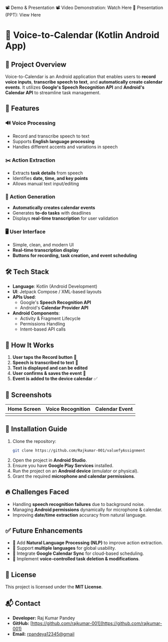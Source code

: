 📽️ Demo & Presentation
📽 Video Demonstration: Watch Here
📑 Presentation (PPT): View Here
# 📅 Voice-to-Calendar (Kotlin Android App)

## 🚀 Project Overview

Voice-to-Calendar is an Android application that enables users to **record voice inputs**, **transcribe speech to text**, and **automatically create calendar events**. It utilizes **Google's Speech Recognition API** and **Android's Calendar API** to streamline task management.

## 🎯 Features

### 🔊 Voice Processing

- Record and transcribe speech to text
- Supports **English language processing**
- Handles different accents and variations in speech

### ✂️ Action Extraction

- Extracts **task details** from speech
- Identifies **date, time, and key points**
- Allows manual text input/editing

### 📆 Action Generation

- **Automatically creates calendar events**
- Generates **to-do tasks** with deadlines
- Displays **real-time transcription** for user validation

### 🖥️ User Interface

- Simple, clean, and modern UI
- **Real-time transcription display**
- **Buttons for recording, task creation, and event scheduling**

## 🛠️ Tech Stack

- **Language**: Kotlin (Android Development)
- **UI**: Jetpack Compose / XML-based layouts
- **APIs Used**:
  - Google's **Speech Recognition API**
  - Android's **Calendar Provider API**
- **Android Components**:
  - Activity & Fragment Lifecycle
  - Permissions Handling
  - Intent-based API calls

## 📜 How It Works

1. **User taps the Record button** 📢
2. **Speech is transcribed to text** 📝
3. **Text is displayed and can be edited**
4. **User confirms & saves the event** 📅
5. **Event is added to the device calendar** ✅

## 📸 Screenshots

| Home Screen | Voice Recognition | Calendar Event |
| ----------- | ----------------- | -------------- |
|             |                   |                |

## 🔧 Installation Guide

1. Clone the repository:
   ```sh
   git clone https://github.com/Rajkumar-001/valuefyAssignment
   ```
2. Open the project in **Android Studio**.
3. Ensure you have **Google Play Services** installed.
4. Run the project on an **Android device** (emulator or physical).
5. Grant the required **microphone and calendar permissions**.

## 🔥 Challenges Faced

- Handling **speech recognition failures** due to background noise.
- Managing **Android permissions** dynamically for microphone & calendar.
- Improving **date/time extraction** accuracy from natural language.

## ✅ Future Enhancements

- 🔹 Add **Natural Language Processing (NLP)** to improve action extraction.
- 🔹 Support **multiple languages** for global usability.
- 🔹 Integrate **Google Calendar Sync** for cloud-based scheduling.
- 🔹 Implement **voice-controlled task deletion & modifications**.

## 📄 License

This project is licensed under the **MIT License**.

## 📬 Contact

- **Developer:** Raj Kumar Pandey
- **GitHub:** [https://github.com/rajkumar-001](https://github.com/rajkumar-001)
- **Email:** [rpandeya12345@gmail](mailto\:rpandeya12345@gmail)

